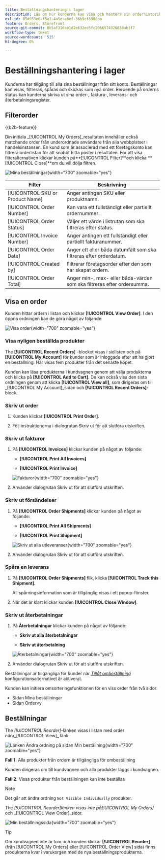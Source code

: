 ```yaml
---
title: Beställningshantering i lager
description: Läs om hur kunderna kan visa och hantera sin orderhistorik i Commerce Store.
exl-id: 85d953e6-f5a1-4a5e-a6ef-36b9cf6988bb
feature: Orders, Storefront
source-git-commit: 8b5af316ab1d2e632ed5fc2066974326830ab3f7
workflow-type: tm+mt
source-wordcount: '515'
ht-degree: 0%

---
```


# Beställningshantering i lager

Kunderna har tillgång till alla sina beställningar från sitt konto. Beställningar kan visas, filtreras, spåras och skickas som nya order. Beroende på orderns status kan kunderna skriva ut sina order-, faktura-, leverans- och återbetalningsregister.

## Filterorder

{{b2b-feature}}

Din initiala _[!UICONTROL My Orders]_resultaten innehåller också matchande order från underordnade användare från alla webbplatser i handelsinstansen. En kund som är associerad med ett företagskonto kan filtrera orderlistan för att snabbt hitta poster i resultaten. För att visa filteralternativen klickar kunden på&#x200B;**[!UICONTROL Filter]**och klicka **[!UICONTROL Close]**om du vill dölja filtren.

![Mina beställningar](./assets/account-dashboard-my-orders-b2b.png){width="700" zoomable="yes"}

| Filter | Beskrivning |
| ------ | ----------- |
| [!UICONTROL SKU or Product Name] | Anger antingen SKU eller produktnamn. |
| [!UICONTROL Order Number] | Kan vara ett fullständigt eller partiellt ordernummer. |
| [!UICONTROL Order Status] | Väljer ett värde i listrutan som ska filtreras efter status. |
| [!UICONTROL Invoice Number] | Anger antingen ett fullständigt eller partiellt fakturanummer. |
| [!UICONTROL Order Date] | Anger ett eller båda datumfält som ska filtreras efter orderdatum. |
| [!UICONTROL Created by] | Filtrerar företagsorder efter den som har skapat ordern. |
| [!UICONTROL Order Total] | Anger min-, max- eller båda-värden som ska filtreras efter ordersumma. |

## Visa en order

Kunden hittar ordern i listan och klickar **[!UICONTROL View Order]**. I den öppna ordningen kan de göra något av följande:

![Visa order](./assets/customer-account-order-items-ordered.png){width="700" zoomable="yes"}

### Visa nyligen beställda produkter

The **[!UICONTROL Recent Orders]** -blocket visas i sidlisten och på **[!UICONTROL My Account]** för kunder som är inloggade efter att ha gjort en beställning. Här visas fem produkter från det senaste köpet.

Kunden kan läsa produkterna i kundvagnen genom att välja produkterna och klicka på **[!UICONTROL Add to Cart]**. De kan också visa den sista ordningen genom att klicka **[!UICONTROL View all]**, som dirigeras om till _[!UICONTROL My Account]_sidan och **[!UICONTROL Recent Orders]**-block.

### Skriv ut order

1. Kunden klickar **[!UICONTROL Print Order]**.

1. Följ instruktionerna i dialogrutan Skriv ut för att slutföra utskriften.

### Skriv ut fakturor

1. På **[!UICONTROL Invoices]** klickar kunden på något av följande:

   - **[!UICONTROL Print All Invoices]**

   - **[!UICONTROL Print Invoice]**

   ![Fakturor](./assets/customer-account-order-invoices.png){width="700" zoomable="yes"}

1. Använder dialogrutan Skriv ut för att slutföra utskriften.

### Skriv ut försändelser

1. På **[!UICONTROL Order Shipments]** klickar kunden på något av följande:

   - **[!UICONTROL Print All Shipments]**

   - **[!UICONTROL Print Shipment]**

   ![Skriv ut alla utleveranser](./assets/customer-account-order-shipments.png){width="700" zoomable="yes"}

1. Använder dialogrutan Skriv ut för att slutföra utskriften.

### Spåra en leverans

1. På **[!UICONTROL Order Shipments]** flik, klicka **[!UICONTROL Track this Shipment]**.

   All spårningsinformation som är tillgänglig visas i ett popup-fönster.

1. När det är klart klickar kunden **[!UICONTROL Close Window]**.

### Skriv ut återbetalningar

1. På **Återbetalningar** klickar kunden på något av följande:

   - **Skriv ut alla återbetalningar**

   - **Skriv ut återbetalning**

   ![Återbetalningar](./assets/customer-account-order-refunds.png){width="700" zoomable="yes"}

1. Använder dialogrutan Skriv ut för att slutföra utskriften.

Beställningar är tillgängliga för kunder när [_Tillåt ombeställning_](reorders-allow.md) konfigurationsalternativet är aktiverat.

Kunden kan initiera omsorteringsfunktionen för en viss order från två sidor:

- Sidan Mina beställningar
- Sidan Ordervy

## Beställningar

The _[!UICONTROL Reorder]_-länken visas i listan med order nära_[!UICONTROL View]_ länk.

![Länken Ändra ordning på sidan Min beställning](./assets/account-dashboard-reorder.png){width="700" zoomable="yes"}

**Fall 1.** Alla produkter från ordern är tillgängliga för ombeställning

Kunden dirigeras om till kundvagnen och alla produkter läggs i kundvagnen.

**Fall 2.** Vissa produkter från beställningen kan inte beställas

>[!NOTE]
>
>Det går att ändra ordning `Not Visible Individually` produkter.

The _[!UICONTROL Reorder]_länken visas inte på_[!UICONTROL My Orders]_ och _[!UICONTROL View Order]_sidor.

![Min beställningssida](./assets/account-dashboard-reorder-grid.png){width="700" zoomable="yes"}

>[!TIP]
>
>Om kundvagnen inte är tom och kunden klickar **[!UICONTROL Reorder]** (från [!UICONTROL My Orders] eller [!UICONTROL Order View] sida) finns produkterna kvar i varukorgen med de nya beställningsprodukterna.
